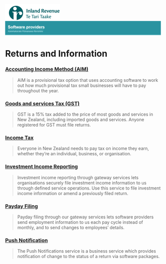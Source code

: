 ![IRD logo](Images/IRlogo.gif)
![Software Dev](Images/SoftwareDev.png)

# Returns and Information

### [Accounting Income Method (AIM)](./Service%20-%20AIM/)
> AIM is a provisional tax option that uses accounting software to work out how much provisional tax small businesses will have to pay throughout the year.
### [Goods and services Tax (GST)](./Service%20-%20GST/)
> GST is a 15% tax added to the price of most goods and services in New Zealand, including imported goods and services. Anyone registered for GST must file returns.
### [Income Tax](./Service%20-%20Income%20Tax/)
> Everyone in New Zealand needs to pay tax on income they earn, whether they’re an individual, business, or organisation.
### [Investment Income Reporting](./Service%20-%20Investment%20Income%20Reporting/)
> Investment income reporting through gateway services lets organisations securely file investment income information to us through defined service operations. Use this service to file investment income information or amend a previously filed return.
### [Payday Filing](./Service%20-%20Payday%20Filing/)
> Payday filing through our gateway services lets software providers send employment information to us each pay cycle instead of monthly, and to send changes to employees’ details.
### [Push Notification](./Service%20-%20Push%20Notification/)
> The Push Notifications service is a business service which provides notification of change to the status of a return via software packages.